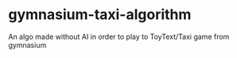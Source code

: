 # gymnasium-taxi-algorithm
An algo made without AI in order to play to ToyText/Taxi game from gymnasium
